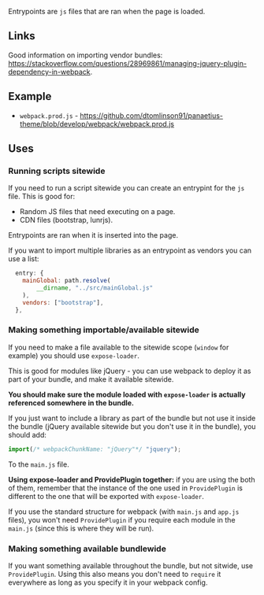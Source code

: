 Entrypoints are `js` files that are ran when the page is loaded.

## Links

Good information on importing vendor bundles: <https://stackoverflow.com/questions/28969861/managing-jquery-plugin-dependency-in-webpack>.

## Example

- `webpack.prod.js` - <https://github.com/dtomlinson91/panaetius-theme/blob/develop/webpack/webpack.prod.js>

## Uses

### Running scripts sitewide

If you need to run a script sitewide you can create an entrypint for the `js` file. This is good for:

- Random JS files that need executing on a page.
- CDN files (bootstrap, lunrjs).

Entrypoints are ran when it is inserted into the page.

If you want to import multiple libraries as an entrypoint as vendors you can use a list:

```javascript
  entry: {
    mainGlobal: path.resolve(
        __dirname, "../src/mainGlobal.js"
    ),
    vendors: ["bootstrap"],
  },
```

### Making something importable/available sitewide

If you need to make a file available to the sitewide scope (`window` for example) you should use `expose-loader`.

This is good for modules like jQuery - you can use webpack to deploy it as part of your bundle, and make it available sitewide.

**You should make sure the module loaded with `expose-loader` is actually referenced somewhere in the bundle.**

If you just want to include a library as part of the bundle but not use it inside the bundle (jQuery available sitewide but you don't use it in the bundle), you should add:

```javascript
import(/* webpackChunkName: "jQuery"*/ "jquery");
```

To the `main.js` file.

**Using expose-loader and ProvidePlugin together:** if you are using the both of them, remember that the instance of the one used in `ProvidePlugin` is different to the one that will be exported with `expose-loader`.

If you use the standard structure for webpack (with `main.js` and `app.js` files), you won't need `ProvidePlugin` if you require each module in the `main.js` (since this is where they will be run).

### Making something available bundlewide

If you want something available throughout the bundle, but not sitwide, use `ProvidePlugin`. Using this also means you don't need to `require` it everywhere as long as you specify it in your webpack config.

